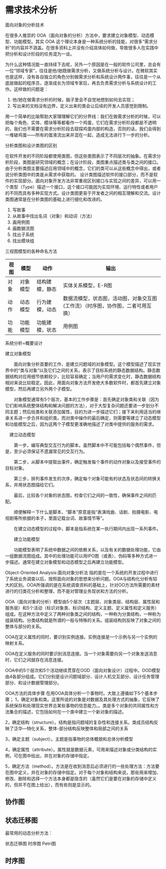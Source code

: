 # 需求技术分析

面向对象的分析技术



在很多人推崇的 OOA（面向对象的分析）方法中，要求建立对象模型、动态模型、功能模型。其实 OOA 这个理论本身是一种系统分析的技能，对很多“需求分析”的内容并不涵盖。在很多资料上并没有介绍具体如何做，导致很多人在实践中把分析和设计阶段的任务混为一谈。

为什么这种情况能一直持续下去呢，另外一个原因是在一般的软件公司里，总会有一位“领域专家”，往往是他/她既做需求分析，又做系统分析与设计。在微软其实也是这样，没有各自独立的角色分别做需求分析和系统设计两件事，往往是一个从底层做起的程序员，逐渐成长为领域专家后，再去负责需求分析与系统设计的工作。这样做的问题是：

1. 他/她在做需求分析的时候，脑子里会不自觉地想到如何去实现；
2. 写出来的文档没有边界，定义出来的类会让后续的开发人员感觉到限制。

用一个简单的比喻帮助大家理理解它们的分界线：我们在做需求分析的时候，可以把每个角色、实体、模块等等都看作一个鸡蛋，它们在需求分析阶段都是不透明的，我们也不需要在需求分析阶段去窥探鸡蛋内部的构造，否则的话，我们会得到一堆破鸡蛋——所有的蛋液流出来并混在一起，造成无法进行下一步的分析。

分析类图和设计类图的区别

在软件开发的不同阶段都使用类图，但这些类图表示了不同层次的抽象。在需求分析阶段，类图是研究领域的概念；在设计阶段，类图重点描述类与类之间的接口。
由于分析类图主要描述应用领域中的概念，它们的类可以从这些概念中得出，或者说分析类图中的类是从需求中获取的。
设计类图描述软件的接口部分，而不是软件的实现部分。面向对象开发方法非常重视区别接口与实现之间的差异，可以用一个类型（Type）描述一个接口，这个接口可能因为实现环境、运行特性或者用户的不同而具有多种实现方式。设计类图更易于开发者之间的相互理解和交流。设计类图通常是在分析类图的基础上进行细化和改进的。

1. 写故事
2. 从故事中找出名词（对象）和动词（方法）
3. 画用例图
4. 画数据流图
5. 找出子系统
6. 找出模块组

三视图模型的各种命名方法


|视图|模型|动作|输出|
|--|--|--|--|
|对象|对象模型|结构建模，静态|实体关系模型，E-R图|
|动作|动态模型|行为建模，动态|数据流模型，状态图，活动图，对象交互图(工作流）（时序图，协作图，二者可用互换）|
|功能|功能模型|功能建模，状态|用例图|

系统分析=概要设计



建立对象模型

　　面向对象分析首要的工作，是建立问题域的对象模型。这个模型描述了现实世界中的“类与对象”以及它们之间的关系，表示了目标系统的静态数据结构。静态数据结构对应用细节依赖较少，比较容易确定；当用户的需求变化时，静态数据结构相对来说比较稳定。因此，用面向对象方法开发绝大多数软件时，都首先建立对象模型，然后再建立另外两个子模型。

　　对象模型通常有5个层次，基本的工作步骤是：首先确定对象类和关联（因为它们影响系统整体结构和解决问题的方法），对于大型复杂问题还要进一步划分不同主题；然后给类和关联添加属性，目的为进一步描述它们；接下来利用适当的继承关系进一步合并和组织类。而对类中操作的最后确定，则需要等建立了动态模型和功能模型之后，因为这两个子模型更准确地描述了对类中提供的服务的需求。

　建立动态模型

　　第一步，编写典型交互行为的脚本。虽然脚本中不可能包括每个偶然事件，但是，至少必须保证不遗漏常见的交互行为。

　　第二步，从脚本中提取出事件，确定触发每个事件的动作对象以及接受事件的目标对象。

　　第三步，排列事件发生的次序，确定每个对象可能有的状态及状态间的转换关系，并用状态图描绘它们。

　　最后，比较各个对象的状态图，检查它们之间的一致性，确保事件之间的匹配。

　　顺便解释一下什么是脚本，“脚本”原意是指“表演戏曲、话剧、拍摄电影、电视剧等所依据的本子，里面记载台词、故事情节等”。

　　在建立动态模型的过程中，脚本是指系统在某一执行期间内出现一系列事件。

　　建立功能模型

　　功能模型表明了系统中数据之间的依赖关系，以及有关的数据处理功能，它由一组数据流图组成。其中的处理功能可以用IPO图（或表）、伪码等多种方式进一步描述。通常在建立对象模型和动态模型之后再建立功能模型。


Object-Oriented Analysis:面向对象分析法
指的是在一个系统的开发过程中进行了系统业务调查以后，按照面向对象的思想来分析问题。OOA与结构化分析有较大的区别。OOA所强调的是在系统调查资料的基础上，针对OO方法所需要的素材进行的归类花分析和整理，而不是对管理业务现状和方法的分析。

OOA（面向对象的分析）模型由5个层次（主题层、对象类层、结构层、属性层和服务层）和5个活动（标识对象类、标识结构、定义主题、定义属性和定义服务）组成。在这种方法中定义了两种对象类之间的结构，一种称为分类结构，一种称为组装结构。分类结构就是所谓的一般与特殊的关系。组装结构则反映了对象之间的整体与部分的关系。

OOA在定义属性的同时，要识别实例连接。实例连接是一个示例与另一个实例的映射关系。

OOA在定义服务的同时要识别消息连接。当一个对象需要向另一个对象发送消息时，它们之间就存在消息连接。

OOA中的5个层次和5个活动继续贯穿在OOD（面向对象设计）过程中。OOD模型由4各部分组成。它们分别是设计问题域部分、设计人机交互部分、设计任务管理部分、和设计数据管理部分。

OOA方法的具体步骤
在用OOA具体分析一个事物时。大致上遵循如下5个基本步骤；
1，确定对象和类。这里所说的对象是对数据及其处理方式的抽象，它反映了系统保存和处理现实世界总某些事物的信息能力。。类是多个对象的共同属性和方法集合的描述，它包括如何在一个类中建立一个新对象的描述。

2，确定结构（structure）。结构是指问题域的复杂性和连接关系。类成员结构反映了泛华—特化关系，整体-部分结构反映整体和局部之间的关系

3，确定主题（subject）。主题是指事物的总体概貌和总体分析模型

4，确定属性（attribute）。属性就是数据元素，可用来描述对象或分类结构的实例，可在图中给出，并在对象的存储中指定。

5，确定方法（method）。方法是在收到消息后必须进行的一些处理方法：方法要在图中定义，并在对象的存储中指定。对于每个对象和结构来说，那些用来增加、修改、删除和选择一个方法本身都是隐含的（虽然它们是要在对象的存储中定义的，但并不在图上给出），而有些则是显示的。








## 协作图

## 状态迁移图

最常用的动态分析方法：

状态迁移图
时序图
Petri图



## 时序图

